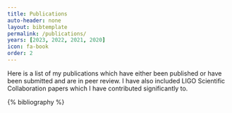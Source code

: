 ```yaml
---
title: Publications
auto-header: none
layout: bibtemplate
permalink: /publications/
years: [2023, 2022, 2021, 2020]
icon: fa-book
order: 2
---
```


<span style="font-size: 16px'"> Here is a list of my publications which have either been published or have been submitted and are in peer review. I have also included LIGO Scientific Collaboration papers which I have contributed significantly to.</span>

{% bibliography %}
<script>
    function toggleCollapsible(id) {
        var content = document.getElementById(id);
        if (content.style.display === '' || content.style.display === 'none') {
            content.style.display = 'block';
        } else {
            content.style.display = 'none';
        }
    }
</script>
